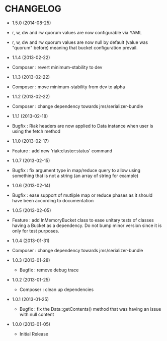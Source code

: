 CHANGELOG
=========

* 1.5.0 (2014-08-25)

 * r, w, dw and rw quorum values are now configurable via YAML
 * r, w, dw and rw quorum values are now null by default (value was "quorum" before) meaning that bucket configuration prevail.

* 1.1.4 (2013-02-22)

 * Composer : revert minimum-stability to dev

* 1.1.3 (2013-02-22)

 * Composer : move minimum-stability from dev to alpha

* 1.1.2 (2013-02-22)

 * Composer : change dependency towards jms/serializer-bundle 

* 1.1.1 (2013-02-18)

 * Bugfix : Riak headers are now applied to Data instance when user is using the fetch method

* 1.1.0 (2013-02-17)

 * Feature : add new 'riak:cluster:status' command

* 1.0.7 (2013-02-15)

 * Bugfix : fix argument type in map/reduce query to allow using something that is not a string (an array of string for example)

* 1.0.6 (2013-02-14)

 * Bugfix : ease support of mutliple map or reduce phases as it should have been according to documentation

* 1.0.5 (2013-02-05)

 * Feature : add InMemoryBucket class to ease unitary tests of classes having a Bucket as a dependency. Do not bump minor version since it is only for test purposes.

* 1.0.4 (2013-01-31)

 * Composer : change dependency towards jms/serializer-bundle

* 1.0.3 (2013-01-28)

  * Bugfix : remove debug trace

* 1.0.2 (2013-01-25)

  * Composer : clean up dependencies

* 1.0.1 (2013-01-25)

  * Bugfix : fix the Data::getContents() method that was having an issue with null content

* 1.0.0 (2013-01-05)

  * Initial Release
